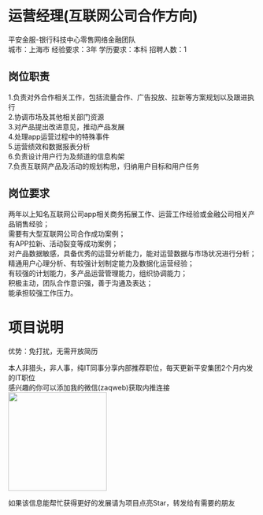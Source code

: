 # 运营经理(互联网公司合作方向)
平安金服-银行科技中心零售网络金融团队  
城市：上海市 经验要求：3年 学历要求：本科  招聘人数：1

## 岗位职责
1.负责对外合作相关工作，包括流量合作、广告投放、拉新等方案规划以及跟进执行   
2.协调市场及其他相关部门资源   
3.对产品提出改进意见，推动产品发展   
4.处理app运营过程中的特殊事件   
5.运营绩效和数据报表分析   
6.负责设计用户行为及频道的信息构架   
7.负责互联网产品及活动的规划构思，归纳用户目标和用户任务

## 岗位要求
两年以上知名互联网公司app相关商务拓展工作、运营工作经验或金融公司相关产品销售经验；   
需要有大型互联网公司合作成功案例；   
有APP拉新、活动裂变等成功案例；   
对产品数据敏感，具备优秀的运营分析能力，能对运营数据与市场状况进行分析；   
精通用户心理分析、有较强计划制定能力及数据化运营经验；   
有较强的计划能力，多产品运营管理能力，组织协调能力；   
积极主动，团队合作意识强，善于沟通及表达；   
能承担较强工作压力。

# 项目说明

优势：免打扰，无需开放简历

本人非猎头，非人事，纯IT同事分享内部推荐职位，每天更新平安集团2个月内发的IT职位  
感兴趣的你可以添加我的微信(zaqweb)获取内推连接  
<img src="https://github.com/zaqweb/PA-IT-JOBS/blob/master/WechatICode.jpeg"  height="200" width="200">

如果该信息能帮忙获得更好的发展请为项目点亮Star，转发给有需要的朋友




